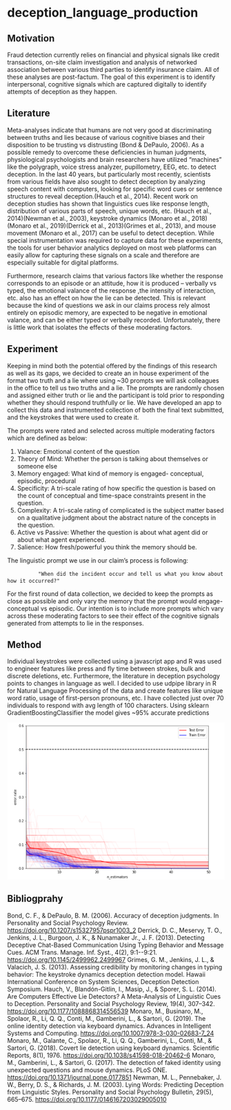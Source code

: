 # deception_language_production

## Motivation
Fraud detection currently relies on financial and physical signals like credit transactions, on-site claim investigation and analysis of networked association between various third parties to identify insurance claim. All of these analyses are post-factum. The goal of this experiment is to identify interpersonal, cognitive signals which are captured digitally to identify attempts of deception as they happen.
## Literature
Meta-analyses indicate that humans are not very good at discriminating between truths and lies because of various cognitive biases and their disposition to be trusting vs distrusting (Bond & DePaulo, 2006).  As a possible remedy to overcome these deficiencies in human judgments, physiological psychologists and brain researchers have utilized “machines” like the polygraph, voice stress analyzer, pupillometry, EEG, etc. to detect deception. In the last 40 years, but particularly most recently, scientists from various fields have also sought to detect deception by analyzing speech content with computers, looking for specific word cues or sentence structures to reveal deception.(Hauch et al., 2014). Recent work on deception studies has shown that linguistics cues like response length, distribution of various parts of speech, unique words, etc. (Hauch et al., 2014)(Newman et al., 2003), keystroke dynamics (Monaro et al., 2018)(Monaro et al., 2019)(Derrick et al., 2013)(Grimes et al., 2013), and mouse movement (Monaro et al., 2017) can be useful to detect deception. While special instrumentation was required to capture data for these experiments, the tools for user behavior analytics deployed on most web platforms can easily allow for capturing these signals on a scale and therefore are especially suitable for digital platforms.

Furthermore, research claims that various factors like whether the response corresponds to an episode or an attitude, how it is produced – verbally vs typed, the emotional valance of the response ,the intensity of interaction, etc. also has an effect on how the lie can be detected. This is relevant because the kind of questions we ask in our claims process rely almost entirely on episodic memory, are expected to be negative in emotional valance, and can be either typed or verbally recorded. Unfortunately, there is little work that isolates the effects of these moderating factors.

## Experiment
Keeping in mind both the potential offered by the findings of this research as well as its gaps, we decided to create an in house experiment of the format two truth and a lie where using ~30 prompts we will ask colleagues in the office to tell us two truths and a lie. The prompts are randomly chosen and assigned either truth or lie and the participant is told prior to responding whether they should respond truthfully or lie. We have developed an app to collect this data and instrumented collection of both the final text submitted, and the keystrokes that were used to create it.

The prompts were rated and selected across multiple moderating factors which are defined as below:

1.	Valance: Emotional content of the question
2.	Theory of Mind: Whether the person is talking about themselves or someone else
3.	Memory engaged: What kind of memory is engaged- conceptual, episodic, procedural
4.	Specificity: A tri-scale rating of how specific the question is based on the count of conceptual and time-space constraints present in the question.
5.	Complexity: A tri-scale rating of complicated is the subject matter based on a qualitative judgment about the abstract nature of the concepts in the question. 
6.	Active vs Passive: Whether the question is about what agent did or about what agent experienced.
7.	Salience: How fresh/powerful you think the memory should be.

The linguistic prompt we use in our claim’s process is following:

              "When did the incident occur and tell us what you know about how it occurred?"

For the first round of data collection, we decided to keep the prompts as close as possible and only vary the memory that the prompt would engage- conceptual vs episodic. Our intention is to include more prompts which vary across these moderating factors to see their effect of the cognitive signals generated from attempts to lie in the responses.

## Method
Individual keystrokes were collected using a javascript app and R was used to engineer features like press and fly time between strokes, bulk and discrete deletions, etc. Furthermore, the literature in deception psychology points to changes in language as well. I decided to use udpipe library in R for Natural Language Processing of the data and create features like unique word ratio, usage of first-person pronouns, etc. I have collected just over 70 individuals to respond with avg length of 100 characters. Using sklearn GradientBoostingClassifier the model gives ~95% accurate predictions

![Error_rate_over_multiple_trainings](images/training_results.PNG)


## Bibliogprahy
Bond, C. F., & DePaulo, B. M. (2006). Accuracy of deception judgments. In Personality and Social Psychology Review. https://doi.org/10.1207/s15327957pspr1003_2
Derrick, D. C., Meservy, T. O., Jenkins, J. L., Burgoon, J. K., & Nunamaker Jr., J. F. (2013). Detecting Deceptive Chat-Based Communication Using Typing Behavior and Message Cues. ACM Trans. Manage. Inf. Syst., 4(2), 9:1--9:21. https://doi.org/10.1145/2499962.2499967
Grimes, G. M., Jenkins, J. L., & Valacich, J. S. (2013). Assessing credibility by monitoring changes in typing behavior: The keystroke dynamics deception detection model. Hawaii International Conference on System Sciences, Deception Detection Symposium.
Hauch, V., Blandón-Gitlin, I., Masip, J., & Sporer, S. L. (2014). Are Computers Effective Lie Detectors? A Meta-Analysis of Linguistic Cues to Deception. Personality and Social Psychology Review, 19(4), 307–342. https://doi.org/10.1177/1088868314556539
Monaro, M., Businaro, M., Spolaor, R., Li, Q. Q., Conti, M., Gamberini, L., & Sartori, G. (2019). The online identity detection via keyboard dynamics. Advances in Intelligent Systems and Computing. https://doi.org/10.1007/978-3-030-02683-7_24
Monaro, M., Galante, C., Spolaor, R., Li, Q. Q., Gamberini, L., Conti, M., & Sartori, G. (2018). Covert lie detection using keyboard dynamics. Scientific Reports, 8(1), 1976. https://doi.org/10.1038/s41598-018-20462-6
Monaro, M., Gamberini, L., & Sartori, G. (2017). The detection of faked identity using unexpected questions and mouse dynamics. PLoS ONE. https://doi.org/10.1371/journal.pone.0177851
Newman, M. L., Pennebaker, J. W., Berry, D. S., & Richards, J. M. (2003). Lying Words: Predicting Deception from Linguistic Styles. Personality and Social Psychology Bulletin, 29(5), 665–675. https://doi.org/10.1177/0146167203029005010
